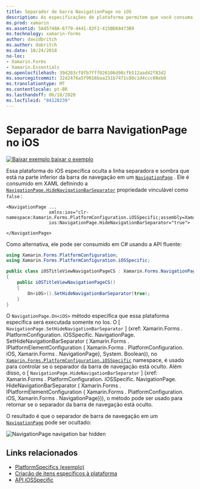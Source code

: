 ```yaml
---
title: Separador de barra NavigationPage no iOS
description: As especificações de plataforma permitem que você consuma a funcionalidade que só está disponível em uma plataforma específica, sem implementar renderizadores ou efeitos personalizados. Este artigo explica como consumir a plataforma específica do iOS que oculta a linha separadora e sombra que está na parte inferior da barra de navegação em um NavigationPage.
ms.prod: xamarin
ms.assetid: 5A45748A-6779-4441-82F2-415BD68473B9
ms.technology: xamarin-forms
author: davidbritch
ms.author: dabritch
ms.date: 10/24/2018
no-loc:
- Xamarin.Forms
- Xamarin.Essentials
ms.openlocfilehash: 39d203cf0fb7fff026106d98cfb512aad42f83d2
ms.sourcegitcommit: 32d2476a5f9016baa231b7471c88c1d4ccc08eb8
ms.translationtype: MT
ms.contentlocale: pt-BR
ms.lasthandoff: 06/18/2020
ms.locfileid: "84128239"
---
```

# <a name="navigationpage-bar-separator-on-ios"></a>Separador de barra NavigationPage no iOS

[![Baixar exemplo ](~/media/shared/download.png) baixar o exemplo](https://docs.microsoft.com/samples/xamarin/xamarin-forms-samples/userinterface-platformspecifics)

Essa plataforma do iOS específica oculta a linha separadora e sombra que está na parte inferior da barra de navegação em um [`NavigationPage`](xref:Xamarin.Forms.NavigationPage) . Ele é consumido em XAML definindo a [`NavigationPage.HideNavigationBarSeparator`](xref:Xamarin.Forms.PlatformConfiguration.iOSSpecific.NavigationPage.HideNavigationBarSeparatorProperty) propriedade vinculável como `false` :

```xaml
<NavigationPage ...
                xmlns:ios="clr-namespace:Xamarin.Forms.PlatformConfiguration.iOSSpecific;assembly=Xamarin.Forms.Core"
                ios:NavigationPage.HideNavigationBarSeparator="true">

</NavigationPage>
```

Como alternativa, ele pode ser consumido em C# usando a API fluente:

```csharp
using Xamarin.Forms.PlatformConfiguration;
using Xamarin.Forms.PlatformConfiguration.iOSSpecific;

public class iOSTitleViewNavigationPageCS : Xamarin.Forms.NavigationPage
{
    public iOSTitleViewNavigationPageCS()
    {
        On<iOS>().SetHideNavigationBarSeparator(true);
    }
}
```

O `NavigationPage.On<iOS>` método especifica que essa plataforma específica será executada somente no Ios. O [ `NavigationPage.SetHideNavigationBarSeparator` ] (xref: Xamarin.Forms . PlatformConfiguration. iOSSpecific. NavigationPage. SetHideNavigationBarSeparator ( Xamarin.Forms . IPlatformElementConfiguration { Xamarin.Forms . PlatformConfiguration. iOS, Xamarin.Forms . NavigationPage}, System. Boolean)), no [`Xamarin.Forms.PlatformConfiguration.iOSSpecific`](xref:Xamarin.Forms.PlatformConfiguration.iOSSpecific) namespace, é usado para controlar se o separador da barra de navegação está oculto. Além disso, o [ `NavigationPage.HideNavigationBarSeparator` ] (xref: Xamarin.Forms . PlatformConfiguration. iOSSpecific. NavigationPage. HideNavigationBarSeparator ( Xamarin.Forms . IPlatformElementConfiguration { Xamarin.Forms . PlatformConfiguration. iOS, Xamarin.Forms . NavigationPage})), o método pode ser usado para retornar se o separador da barra de navegação está oculto.

O resultado é que o separador de barra de navegação em um [`NavigationPage`](xref:Xamarin.Forms.NavigationPage) pode ser ocultado:

![](navigation-bar-separator-images/navigationpage-hideseparatorbar.png "NavigationPage navigation bar hidden")

## <a name="related-links"></a>Links relacionados

- [PlatformSpecifics (exemplo)](https://docs.microsoft.com/samples/xamarin/xamarin-forms-samples/userinterface-platformspecifics)
- [Criação de itens específicos à plataforma](~/xamarin-forms/platform/platform-specifics/index.md#creating-platform-specifics)
- [API iOSSpecific](xref:Xamarin.Forms.PlatformConfiguration.iOSSpecific)
